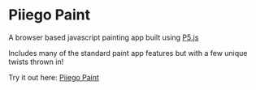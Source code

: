 # Piiego Paint

A browser based javascript painting app built using [P5.js](https://p5js.org/)

Includes many of the standard paint app features but with a few unique twists thrown in!

Try it out here: [Piiego Paint](https://www.christian-bell.com/draw-app/)
